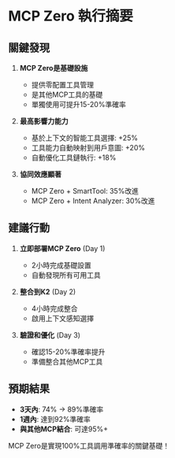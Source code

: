 # MCP Zero 執行摘要

## 關鍵發現

1. **MCP Zero是基礎設施**
   - 提供零配置工具管理
   - 是其他MCP工具的基礎
   - 單獨使用可提升15-20%準確率

2. **最高影響力能力**
   - 基於上下文的智能工具選擇: +25%
   - 工具能力自動映射到用戶意圖: +20%
   - 自動優化工具鏈執行: +18%

3. **協同效應顯著**
   - MCP Zero + SmartTool: 35%改進
   - MCP Zero + Intent Analyzer: 30%改進

## 建議行動

1. **立即部署MCP Zero** (Day 1)
   - 2小時完成基礎設置
   - 自動發現所有可用工具

2. **整合到K2** (Day 2)
   - 4小時完成整合
   - 啟用上下文感知選擇

3. **驗證和優化** (Day 3)
   - 確認15-20%準確率提升
   - 準備整合其他MCP工具

## 預期結果

- **3天內**: 74% → 89%準確率
- **1週內**: 達到92%準確率
- **與其他MCP結合**: 可達95%+

MCP Zero是實現100%工具調用準確率的關鍵基礎！
